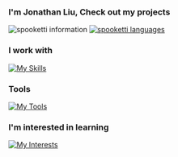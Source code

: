### I'm Jonathan Liu, Check out my projects
![spooketti information](https://github-readme-stats.vercel.app/api?username=spooketti&theme=dark&show_icons=true)
[![spooketti languages](https://github-readme-stats-salesp07.vercel.app/api/top-langs/?username=spooketti&hide=jupyter%20notebook,scss,makefile,dockerfile,nix,shell,ruby&langs_count=8&layout=compact&theme=transparent)](https://github.com/spooketti/github-readme-stats)


<!--
**spooketti/spooketti** is a ✨ _special_ ✨ repository because its `README.md` (this file) appears on your GitHub profile.

Here are some ideas to get you started:

- 🔭 I’m currently working on ...
- 🌱 I’m currently learning ...
- 👯 I’m looking to collaborate on ...
- 🤔 I’m looking for help with ...
- 💬 Ask me about ...
- 📫 How to reach me: ...
- 😄 Pronouns: ...
- ⚡ Fun fact: ...
-->
### I work with
[![My Skills](https://skillicons.dev/icons?i=js,html,css,python,java,bots,flask)](https://skillicons.dev)
### Tools
[![My Tools](https://skillicons.dev/icons?i=arduino,blender,firebase,git,ps,github,replit,vscode&perline=3)](https://skillicons.dev)
### I'm interested in learning
[![My Interests](https://skillicons.dev/icons?i=aws,c,cpp,cs,cloudflare,godot,linux,lua,nodejs,react,&perline=3)](https://skillicons.dev)
